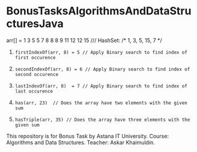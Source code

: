 # BonusTasksAlgorithmsAndDataStructuresJava
arr[] = 1 3 5 5 7 8 8 8 9 11 12 12 15 ///           HashSet: /*  1, 3, 5, 15, 7 */

1)     firstIndexOf(arr, 8) = 5 // Apply Binary search to find index of first occurence

2)     secondIndexOf(arr, 8) = 6 // Apply Binary search to find index of second occurence

3)     lastIndexOf(arr, 8)  = 7 // Apply Binary search to find index of last occurence

4)     has(arr, 23)  // Does the array have two elements with the given sum

5)     hasTriple(arr, 35) // Does the array have three elements with the given sum

This repository is for Bonus Task by Astana IT University. Course: Algorithms and Data Structures. Teacher: Askar Khaimuldin.
